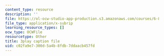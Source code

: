 ```yaml
---
content_type: resource
description: ''
file: https://ol-ocw-studio-app-production.s3.amazonaws.com/courses/6-890-algorithmic-lower-bounds-fun-with-hardness-proofs-fall-2014/c02fa9e7300d5a4b8fdb7ddaacb457fd_7d73E1DiH0w.vtt
file_type: application/x-subrip
learning_resource_types: []
ocw_type: OCWFile
resourcetype: Other
title: 3play caption file
uid: c02fa9e7-300d-5a4b-8fdb-7ddaacb457fd
---
```

